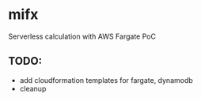 # mifx
Serverless calculation with AWS Fargate PoC

## TODO:
- add cloudformation templates for fargate, dynamodb
- cleanup
